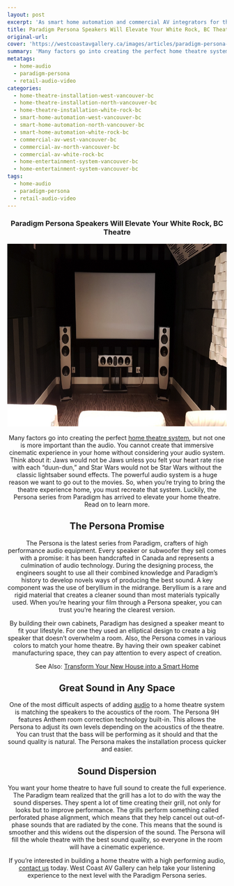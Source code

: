 ```yaml
---
layout: post
excerpt: 'As smart home automation and commercial AV integrators for the Vancouver region, we pride in providing you with a smart system with added convenience and style.'
title: Paradigm Persona Speakers Will Elevate Your White Rock, BC Theatre
original-url:
cover: 'https://westcoastavgallery.ca/images/articles/paradigm-persona-blog.png'
summary: 'Many factors go into creating the perfect home theatre system, but not one is more important than the audio. You cannot create that immersive cinematic experience in your home without considering your audio system. Think about it: Jaws would not be Jaws unless you felt your heart rate rise with each “duun-dun,” and Star Wars would not be Star Wars without the classic lightsaber sound effects. The powerful audio system is a huge reason we want to go out to the movies. So, when you’re trying to bring the theatre experience home, you must recreate that system. Luckily, the Persona series from Paradigm has arrived to elevate your home theatre. Read on to learn more.'
metatags:
  - home-audio
  - paradigm-persona
  - retail-audio-video
categories:
  - home-theatre-installation-west-vancouver-bc
  - home-theatre-installation-north-vancouver-bc
  - home-theatre-installation-white-rock-bc
  - smart-home-automation-west-vancouver-bc
  - smart-home-automation-north-vancouver-bc
  - smart-home-automation-white-rock-bc
  - commercial-av-west-vancouver-bc
  - commercial-av-north-vancouver-bc
  - commercial-av-white-rock-bc
  - home-entertainment-system-vancouver-bc
  - home-entertainment-system-vancouver-bc
tags:
  - home-audio
  - paradigm-persona
  - retail-audio-video
---
```

<div class="post-body entry-content" id="post-body-4174872115541856377" itemprop="description articleBody">
  <div style="text-align: center;">
    <h3>Paradigm Persona Speakers Will Elevate Your White Rock, BC Theatre</h3>
    <img alt="" width="630" height="420" src="/images/articles/paradigm-persona-blog.png" />
    <p>Many factors go into creating the perfect <a href="https://westcoastavgallery.ca/services/residential#home-theater">home theatre system</a>, but not one is more important than the audio. You cannot create that immersive cinematic experience in your home without considering your audio system. Think about it: Jaws would not be Jaws unless you felt your heart rate rise with each “duun-dun,” and Star Wars would not be Star Wars without the classic lightsaber sound effects. The powerful audio system is a huge reason we want to go out to the movies. So, when you’re trying to bring the theatre experience home, you must recreate that system. Luckily, the Persona series from Paradigm has arrived to elevate your home theatre. Read on to learn more.</p>
    <h2>The Persona Promise</h2>
    <p>The Persona is the latest series from Paradigm, crafters of high performance audio equipment. Every speaker or subwoofer they sell comes with a promise: it has been handcrafted in Canada and represents a culmination of audio technology. During the designing process, the engineers sought to use all their combined knowledge and Paradigm’s history to develop novels ways of producing the best sound. A key component was the use of beryllium in the midrange. Beryllium is a rare and rigid material that creates a cleaner sound than most materials typically used. When you’re hearing your film through a Persona speaker, you can trust you’re hearing the clearest version. </p>
    <p>By building their own cabinets, Paradigm has designed a speaker meant to fit your lifestyle. For one they used an elliptical design to create a big speaker that doesn’t overwhelm a room. Also, the Persona comes in various colors to match your home theatre. By having their own speaker cabinet manufacturing space, they can pay attention to every aspect of creation.</p>
    <p>See Also: <a href="https://westcoastavgallery.ca/transform-your-new-house-into-a-smart-home-with-control4/">Transform Your New House into a Smart Home</a> </p>
    <h2>Great Sound in Any Space</h2>
    <p>One of the most difficult aspects of adding <a href="https://westcoastavgallery.ca/services/residential#audio-distribution">audio</a> to a home theatre system is matching the speakers to the acoustics of the room. The Persona 9H features Anthem room correction technology built-in. This allows the Persona to adjust its own levels depending on the acoustics of the theatre. You can trust that the bass will be performing as it should and that the sound quality is natural. The Persona makes the installation process quicker and easier.
  </p>
  <h2>Sound Dispersion </h2>
  <p>You want your home theatre to have full sound to create the full experience. The Paradigm team realized that the grill has a lot to do with the way the sound disperses. They spent a lot of time creating their grill, not only for looks but to improve performance. The grills perform something called perforated phase alignment, which means that they help cancel out out-of-phase sounds that are radiated by the cone. This means that the sound is smoother and this widens out the dispersion of the sound. The Persona will fill the whole theatre with the best sound quality, so everyone in the room will have a cinematic experience. </p>
  <p>If you’re interested in building a home theatre with a high performing audio, <a href="https://westcoastavgallery.ca/contact">contact us</a> today. West Coast AV Gallery can help take your listening experience to the next level with the Paradigm Persona series.</p>
</div>
</div>
